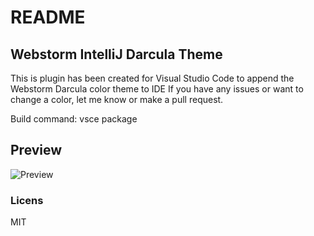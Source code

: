 # README
## Webstorm IntelliJ Darcula Theme
This is plugin has been created for Visual Studio Code to append the Webstorm Darcula color theme to IDE
If you have any issues or want to change a color, let me know or make a pull request.

Build command: vsce package
## Preview
![Preview](https://raw.githubusercontent.com/xr0master/vscode-intellij-darcula-theme/master/view.png)

### Licens
MIT